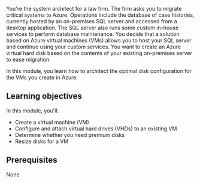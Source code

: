 You're the system architect for a law firm. The firm asks you to migrate critical systems to Azure. Operations include the database of case histories, currently hosted by an on-premises SQL server and accessed from a desktop application. The SQL server also runs some custom in-house services to perform database maintenance. You decide that a solution based on Azure virtual machines (VMs) allows you to host your SQL server and continue using your custom services. You want to create an Azure virtual hard disk based on the contents of your existing on-premises server to ease migration.

In this module, you learn how to architect the optimal disk configuration for the VMs you create in Azure.

## Learning objectives

In this module, you'll:

- Create a virtual machine (VM)
- Configure and attach virtual hard drives (VHDs) to an existing VM
- Determine whether you need premium disks
- Resize disks for a VM

## Prerequisites

None